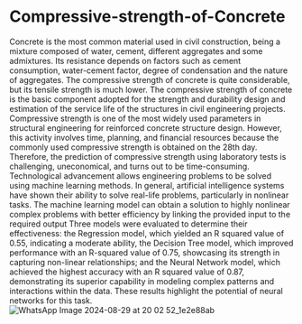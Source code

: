 # Compressive-strength-of-Concrete
Concrete is the most common material used in civil construction, being a mixture composed of water, 
cement, different aggregates and some admixtures. Its resistance depends on factors such as cement 
consumption, water-cement factor, degree of condensation and the nature of aggregates. The 
compressive strength of concrete is quite considerable, but its tensile strength is much lower. 
The compressive strength of concrete is the basic component adopted for the strength and durability 
design and estimation of the service life of the structures in civil engineering projects.   
Compressive strength is one of the most widely used parameters in structural engineering for 
reinforced concrete structure design. However, this activity involves time, planning, and financial 
resources because the commonly used compressive strength is obtained on the 28th day. Therefore, 
the prediction of compressive strength using laboratory tests is challenging, uneconomical, and turns 
out to be time-consuming. 
Technological advancement allows engineering problems to be solved using machine learning 
methods. In general, artificial intelligence systems have shown their ability to solve real-life 
problems, particularly in nonlinear tasks. 
The machine learning model can obtain a solution to highly nonlinear complex problems with better 
efficiency by linking the provided input to the required output
 Three 
models were evaluated to determine their effectiveness: the Regression model, which yielded an R
squared value of 0.55, indicating a moderate ability, the Decision Tree model, which improved 
performance with an R-squared value of 0.75, showcasing its strength in capturing non-linear 
relationships; and the Neural Network model, which achieved the highest accuracy with an R
squared value of 0.87, demonstrating its superior capability in modeling complex patterns and 
interactions within the data. These results highlight the potential of neural networks for this task. 
![WhatsApp Image 2024-08-29 at 20 02 52_1e2e88ab](https://github.com/user-attachments/assets/603d21e4-1f70-4f27-b75c-a82675ff7184)

